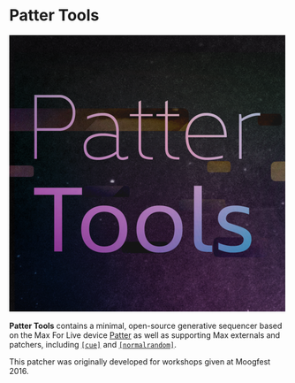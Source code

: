 # Patter Tools

![Patter Tools](icon.png)

**Patter Tools** contains a minimal, open-source generative
sequencer based on the Max For Live device
[Patter](http://playpatter.com/) as well as supporting Max externals and patchers, including [`[cue]`](https://github.com/adamflorin/cue) and
[`[normalrandom]`](https://github.com/adamflorin/normalrandom).

This patcher was originally developed for workshops given at Moogfest 2016.
